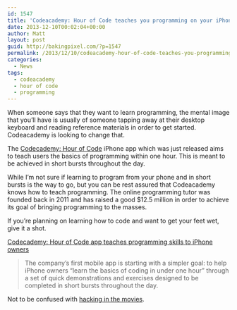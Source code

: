 ```yaml
---
id: 1547
title: 'Codeacademy: Hour of Code teaches you programming on your iPhone'
date: 2013-12-10T00:02:04+00:00
author: Matt
layout: post
guid: http://bakingpixel.com/?p=1547
permalink: /2013/12/10/codeacademy-hour-of-code-teaches-you-programming-on-your-iphone/
categories:
  - News
tags:
  - codeacademy
  - hour of code
  - programming
---
```

When someone says that they want to learn programming, the mental image that you&#8217;ll have is usually of someone tapping away at their desktop keyboard and reading reference materials in order to get started. Codeacademy is looking to change that.

The [Codecademy: Hour of Code](https://itunes.apple.com/gb/app/codecademy-hour-of-code/id762950096) iPhone app which was just released aims to teach users the basics of programming within one hour. This is meant to be achieved in short bursts throughout the day.

While I&#8217;m not sure if learning to program from your phone and in short bursts is the way to go, but you can be rest assured that Codeacademy knows how to teach programming. The online programming tutor was founded back in 2011 and has raised a good $12.5 million in order to achieve its goal of bringing programming to the masses.

If you&#8217;re planning on learning how to code and want to get your feet wet, give it a shot.

[Codecademy: Hour of Code app teaches programming skills to iPhone owners](http://www.theguardian.com/technology/2013/dec/09/codecademy-hour-of-code-iphone-app)

> The company&#8217;s first mobile app is starting with a simpler goal: to help iPhone owners &#8220;learn the basics of coding in under one hour&#8221; through a set of quick demonstrations and exercises designed to be completed in short bursts throughout the day. 

Not to be confused with [hacking in the movies](http://www.cracked.com/article_20797_5-hacking-myths-you-probably-believe-thanks-to-movies.html).